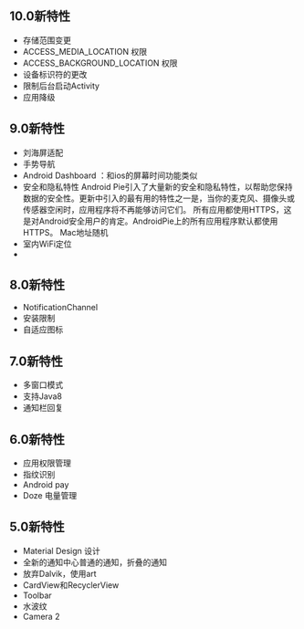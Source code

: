 ## 10.0新特性
- 存储范围变更
- ACCESS_MEDIA_LOCATION 权限
- ACCESS_BACKGROUND_LOCATION 权限
- 设备标识符的更改
- 限制后台启动Activity
- 应用降级

## 9.0新特性
- 刘海屏适配
- 手势导航
- Android Dashboard ：和ios的屏幕时间功能类似
- 安全和隐私特性
	Android Pie引入了大量新的安全和隐私特性，以帮助您保持数据的安全性。更新中引入的最有用的特性之一是，当你的麦克风、摄像头或传感器空闲时，应用程序将不再能够访问它们。
	所有应用都使用HTTPS，这是对Android安全用户的肯定。AndroidPie上的所有应用程序默认都使用HTTPS。
	Mac地址随机
- 室内WiFi定位
- 

## 8.0新特性
- NotificationChannel
- 安装限制
- 自适应图标

## 7.0新特性
- 多窗口模式
- 支持Java8
- 通知栏回复

## 6.0新特性
- 应用权限管理
- 指纹识别
- Android pay
- Doze 电量管理

## 5.0新特性
- Material Design 设计
- 全新的通知中心普通的通知，折叠的通知
- 放弃Dalvik，使用art
- CardView和RecyclerView
- Toolbar
- 水波纹
- Camera 2
